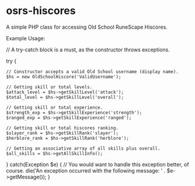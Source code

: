 osrs-hiscores
=============

A simple PHP class for accessing Old School RuneScape Hiscores.

Example Usage:


// A try-catch block is a must, as the constructor throws exceptions.

try {

	// Constructor accepts a valid Old School username (display name).
	$hs = new OldSchoolHiscore('ValidUsername');
	
	// Getting skill or total levels.
	$attack_level = $hs->getSkillLevel('attack');
	$total_level = $hs->getSkillLevel('overall');
	
	// Getting skill or total experience.
	$strength_exp = $hs->getSkillExperience('strength');
	$ranged_exp = $hs->getSkillExperience('ranged');
	
	// Getting skill or total hiscores ranking.
	$slayer_rank = $hs->getSkillRank('slayer');
	$herblore_rank = $hs->getSkillRank('herblore');
	
	// Getting an associative array of all skills plus overall.
	$all_skills = $hs->getAllSkillInfo();
	
}
catch(Exception $e) {
	// You would want to handle this exception better, of course.
	die('An exception occurred with the following message: ' . $e->getMessage());
}
